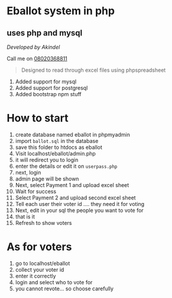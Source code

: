 #  Eballot system in php

## uses php and mysql

*Developed by Akindel*

Call me on [08020368811](tel:08020368811)

>  Designed to read through excel files using phpspreadsheet


1. Added support for mysql
2. Added support for postgresql
3. Added bootstrap npm stuff



# How to start

1. create database named eballot in phpmyadmin
2. import `ballot.sql` in the database
3. save this folder to htdocs as eballot
4. Visit localhost/eballot/admin.php
5. it will redirect you to login
6. enter the details or edit it on `userpass.php`
7. next, login
8. admin page will be shown
9. Next, select Payment 1 and upload excel sheet
10. Wait for success 
11. Select Payment 2 and upload second excel sheet
12. Tell each user their voter id .... they need it for voting
12. Next, edit in your sql the people you want to vote for
13. that is it
14. Refresh to show voters


# As for voters
1. go to localhost/eballot
2. collect your voter id
3. enter it correctly
4. login and select who to vote for
5. you cannot revote... so choose carefully

